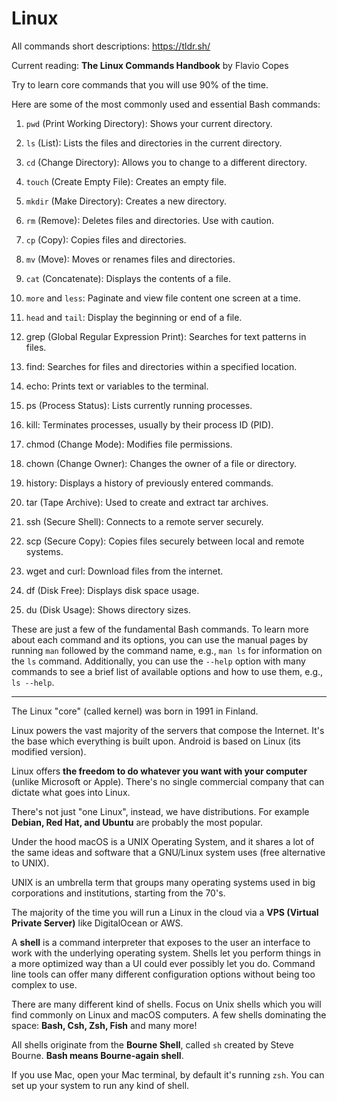 # Linux

All commands short descriptions: https://tldr.sh/

Current reading: **The Linux Commands Handbook** by Flavio Copes

Try to learn core commands that you will use 90% of the time.

Here are some of the most commonly used and essential Bash commands:

1. `pwd` (Print Working Directory): Shows your current directory.

2. `ls` (List): Lists the files and directories in the current directory.

3. `cd` (Change Directory): Allows you to change to a different directory.

4. `touch` (Create Empty File): Creates an empty file.

5. `mkdir` (Make Directory): Creates a new directory.

6. `rm` (Remove): Deletes files and directories. Use with caution.

7. `cp` (Copy): Copies files and directories.

8. `mv` (Move): Moves or renames files and directories.

9. `cat` (Concatenate): Displays the contents of a file.

10. `more` and `less`: Paginate and view file content one screen at a time.

11. `head` and `tail`: Display the beginning or end of a file.

12. grep (Global Regular Expression Print): Searches for text patterns in files.

13. find: Searches for files and directories within a specified location.

14. echo: Prints text or variables to the terminal.

15. ps (Process Status): Lists currently running processes.

16. kill: Terminates processes, usually by their process ID (PID).

17. chmod (Change Mode): Modifies file permissions.

18. chown (Change Owner): Changes the owner of a file or directory.

19. history: Displays a history of previously entered commands.

20. tar (Tape Archive): Used to create and extract tar archives.

21. ssh (Secure Shell): Connects to a remote server securely.

22. scp (Secure Copy): Copies files securely between local and remote systems.

23. wget and curl: Download files from the internet.

24. df (Disk Free): Displays disk space usage.

25. du (Disk Usage): Shows directory sizes.

These are just a few of the fundamental Bash commands. To learn more about each command and its options,
you can use the manual pages by running `man` followed by the command name, e.g., `man ls` for information on the `ls` command.
Additionally, you can use the `--help` option with many commands to see a brief list of available options and how to use them, e.g., `ls --help`.

---
The Linux "core" (called kernel) was born in 1991 in Finland.

Linux powers the vast majority of the servers that compose the Internet. It's the base which
everything is built upon. Android is based on Linux (its modified version).

Linux offers **the freedom to do whatever you want with your computer** (unlike Microsoft or Apple).
There's no single commercial company that can dictate what goes into Linux.

There's not just "one Linux", instead, we have distributions.
For example **Debian, Red Hat, and Ubuntu** are probably the most popular.

Under the hood macOS is a UNIX Operating System, and it shares a lot of the same ideas and software that a GNU/Linux system uses (free alternative to UNIX).

UNIX is an umbrella term that groups many operating systems used in big corporations and institutions, starting from the 70's.

The majority of the time you will run a Linux in the cloud via a **VPS (Virtual Private Server)** like DigitalOcean or AWS.

A **shell** is a command interpreter that exposes to the user an interface to work with the underlying operating system.
Shells let you perform things in a more optimized way than a UI could ever possibly let you do.
Command line tools can offer many different configuration options without being too complex to use.

There are many different kind of shells. Focus on Unix shells which you will find commonly on Linux and macOS computers.
A few shells dominating the space: **Bash, Csh, Zsh, Fish** and many more!

All shells originate from the **Bourne Shell**, called `sh` created by Steve Bourne. **Bash means Bourne-again shell**.

If you use Mac, open your Mac terminal, by default it's running `zsh`. You can set up your system to run any kind of shell.
